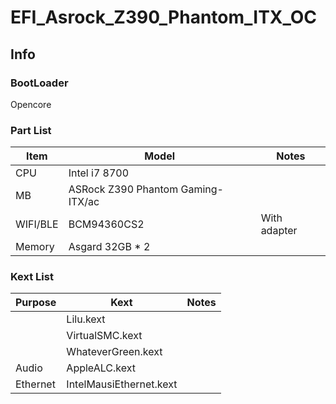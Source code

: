 # EFI_Asrock_Z390_Phantom_ITX_OC
## Info
### BootLoader
Opencore
### Part List
| Item | Model | Notes |
| --- | --- | --- |
| CPU | Intel i7 8700 |  |
| MB | ASRock Z390 Phantom Gaming-ITX/ac |  |
| WIFI/BLE | BCM94360CS2 | With adapter |
| Memory | Asgard 32GB * 2 |  |
### Kext List
| Purpose | Kext | Notes |
| --- | --- | --- |
|  | Lilu.kext |  |
|  | VirtualSMC.kext |  |
|  | WhateverGreen.kext |  |
| Audio | AppleALC.kext |  |
| Ethernet | IntelMausiEthernet.kext |  |